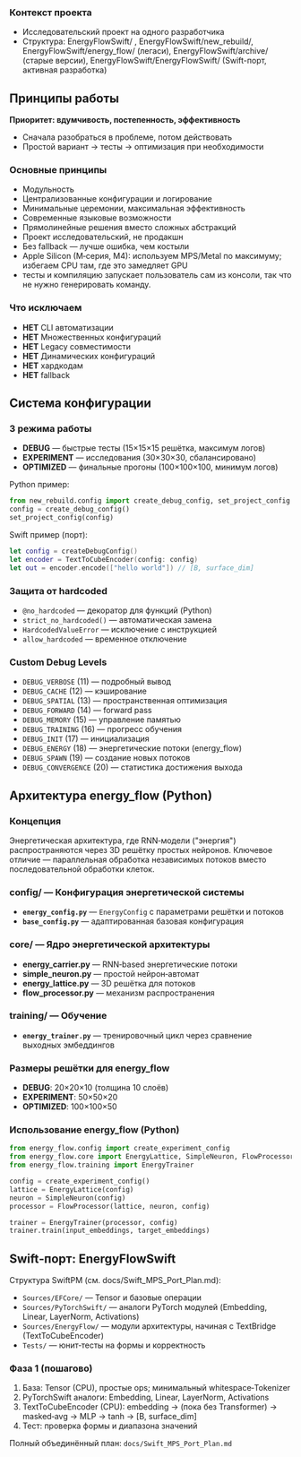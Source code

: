 ### Контекст проекта

- Исследовательский проект на одного разработчика
- Структура: EnergyFlowSwift/ , EnergyFlowSwift/new_rebuild/, EnergyFlowSwift/energy_flow/ (легаси), EnergyFlowSwift/archive/ (старые версии), EnergyFlowSwift/EnergyFlowSwift/ (Swift-порт, активная разработка)

## Принципы работы

**Приоритет: вдумчивость, постепенность, эффективность**

- Сначала разобраться в проблеме, потом действовать
- Простой вариант → тесты → оптимизация при необходимости

### Основные принципы

- Модульность
- Централизованные конфигурации и логирование
- Минимальные церемонии, максимальная эффективность
- Современные языковые возможности
- Прямолинейные решения вместо сложных абстракций
- Проект исследовательский, не продакшн
- Без fallback — лучше ошибка, чем костыли
- Apple Silicon (M‑серия, M4): используем MPS/Metal по максимуму; избегаем CPU там, где это замедляет GPU
- тесты и компиляцию запускает пользователь сам из консоли, так что не нужно генерировать команду.

### Что исключаем

- **НЕТ** CLI автоматизации
- **НЕТ** Множественных конфигураций
- **НЕТ** Legacy совместимости
- **НЕТ** Динамических конфигураций
- **НЕТ** хардкодам
- **НЕТ** fallback

## Система конфигурации

### 3 режима работы

- **DEBUG** — быстрые тесты (15×15×15 решётка, максимум логов)
- **EXPERIMENT** — исследования (30×30×30, сбалансировано)
- **OPTIMIZED** — финальные прогоны (100×100×100, минимум логов)

Python пример:

```python
from new_rebuild.config import create_debug_config, set_project_config
config = create_debug_config()
set_project_config(config)
```

Swift пример (порт):

```swift
let config = createDebugConfig()
let encoder = TextToCubeEncoder(config: config)
let out = encoder.encode(["hello world"]) // [B, surface_dim]
```

### Защита от hardcoded

- `@no_hardcoded` — декоратор для функций (Python)
- `strict_no_hardcoded()` — автоматическая замена
- `HardcodedValueError` — исключение с инструкцией
- `allow_hardcoded` — временное отключение

### Custom Debug Levels

- `DEBUG_VERBOSE` (11) — подробный вывод
- `DEBUG_CACHE` (12) — кэширование
- `DEBUG_SPATIAL` (13) — пространственная оптимизация
- `DEBUG_FORWARD` (14) — forward pass
- `DEBUG_MEMORY` (15) — управление памятью
- `DEBUG_TRAINING` (16) — прогресс обучения
- `DEBUG_INIT` (17) — инициализация
- `DEBUG_ENERGY` (18) — энергетические потоки (energy_flow)
- `DEBUG_SPAWN` (19) — создание новых потоков
- `DEBUG_CONVERGENCE` (20) — статистика достижения выхода

## Архитектура energy_flow (Python)

### Концепция

Энергетическая архитектура, где RNN‑модели ("энергия") распространяются через 3D решётку простых нейронов. Ключевое отличие — параллельная обработка независимых потоков вместо последовательной обработки клеток.

### config/ — Конфигурация энергетической системы

- **`energy_config.py`** — `EnergyConfig` с параметрами решётки и потоков
- **`base_config.py`** — адаптированная базовая конфигурация

### core/ — Ядро энергетической архитектуры

- **energy_carrier.py** — RNN‑based энергетические потоки
- **simple_neuron.py** — простой нейрон‑автомат
- **energy_lattice.py** — 3D решётка для потоков
- **flow_processor.py** — механизм распространения

### training/ — Обучение

- **`energy_trainer.py`** — тренировочный цикл через сравнение выходных эмбеддингов

### Размеры решётки для energy_flow

- **DEBUG**: 20×20×10 (толщина 10 слоёв)
- **EXPERIMENT**: 50×50×20
- **OPTIMIZED**: 100×100×50

### Использование energy_flow (Python)

```python
from energy_flow.config import create_experiment_config
from energy_flow.core import EnergyLattice, SimpleNeuron, FlowProcessor
from energy_flow.training import EnergyTrainer

config = create_experiment_config()
lattice = EnergyLattice(config)
neuron = SimpleNeuron(config)
processor = FlowProcessor(lattice, neuron, config)

trainer = EnergyTrainer(processor, config)
trainer.train(input_embeddings, target_embeddings)
```

## Swift‑порт: EnergyFlowSwift

Структура SwiftPM (см. docs/Swift_MPS_Port_Plan.md):

- `Sources/EFCore/` — Tensor и базовые операции
- `Sources/PyTorchSwift/` — аналоги PyTorch модулей (Embedding, Linear, LayerNorm, Activations)
- `Sources/EnergyFlow/` — модули архитектуры, начиная с TextBridge (TextToCubeEncoder)
- `Tests/` — юнит‑тесты на формы и корректность

### Фаза 1 (пошагово)

1. База: Tensor (CPU), простые ops; минимальный whitespace‑Tokenizer
2. PyTorchSwift аналоги: Embedding, Linear, LayerNorm, Activations
3. TextToCubeEncoder (CPU): embedding → (пока без Transformer) → masked‑avg → MLP → tanh → [B, surface_dim]
4. Тест: проверка формы и диапазона значений

Полный объединённый план: `docs/Swift_MPS_Port_Plan.md`
